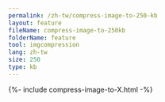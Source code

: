 ```yaml
---
permalink: /zh-tw/compress-image-to-250-kb
layout: feature
fileName: compress-image-to-250kb
folderName: feature
tool: imgcompression
lang: zh-tw
size: 250
type: kb
---
```


{%- include compress-image-to-X.html -%}
